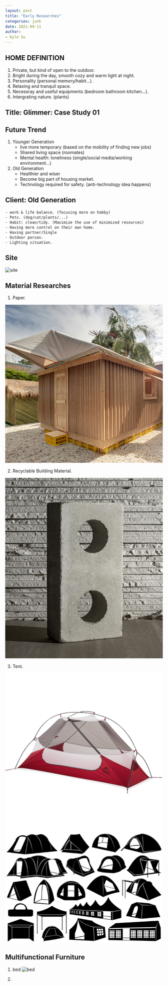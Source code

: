 ```yaml
---
layout: post
title: "Early Researches"
categories: junk
date: 2021-09-11
author:
- Kyle Su
---
```


## HOME DEFINITION

1. Private, but kind of open to the outdoor.
2. Bright during the day, smooth cozy and warm light at night.
3. Personality (personal memory/habit...).
4. Relaxing and tranquil space.
5. Necessray and useful equipments (bedroom bathroom kitchen...).
6. Intergrating nature. (plants)

## Title: Glimmer: Case Study 01

## Future Trend

1. Younger Generation
    - live more temporary (based on the mobility of finding new jobs)
    - Shared living space (roomates)
    - Mental health: loneliness (single/social media/working environment...)
2. Old Generation
    - Healthier and wiser
    - Become big part of housing market.
    - Technology required for safety. (anti-technology idea happens)

## Client: Old Generation
    - work & life balance. (focusing more on hobby)
    - Pets. (dog/cat/plants/...)
    - Habit: clean/tidy. (Maximize the use of minimized resources)
    - Having more control on their own home.
    - Having partner/Single
    - Outdoor person.
    - Lighting situation.

## Site

![site](https://github.com/Kyle7914/2021Fall-studio/blob/master/assets/salt%20lake%20site.jpg?raw=true)



## Material Researches

1. Paper.

[![Paper_houde](https://raw.githubusercontent.com/Kyle7914/2021Fall-studio/master/assets/shigeru_ban_disaster_relief_shelters_installations_exhibition_SCAF_australia_designboom_02.0.jpg)][6b7586e9]

  [6b7586e9]: https://inhabitat.com/shigeru-bans-ingenious-cardboard-and-bamboo-emergency-shelters-pop-up-in-sydney/shigeru-ban-emergency-shelter-sydney/ "Shigeru Ban"

2. Recyclable Building Material.

[![blocks](https://raw.githubusercontent.com/Kyle7914/2021Fall-studio/master/assets/%E4%B8%8B%E8%BD%BD.jpeg)][58666c6d]

  [58666c6d]: https://www.architectmagazine.com/awards/r-d-awards/award-drywall-waste-block-a-green-cmu_o "recycling bricks"

3. Tent.

![tent](https://raw.githubusercontent.com/Kyle7914/2021Fall-studio/master/assets/10419363x1013039_zm.jpeg)
![shape](https://github.com/Kyle7914/2021Fall-studio/blob/master/assets/tentshapes.jpg?raw=true)


## Multifunctional Furniture

1. bed
![bed](https://github.com/Kyle7914/2021Fall-studio/blob/master/assets/platzsparende-m%C3%B6bel-rollmodell1.jpg?raw=true)

2. 
